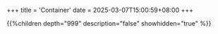 +++
title = 'Container'
date = 2025-03-07T15:00:59+08:00
+++

{{%children depth="999" description="false" showhidden="true" %}}

